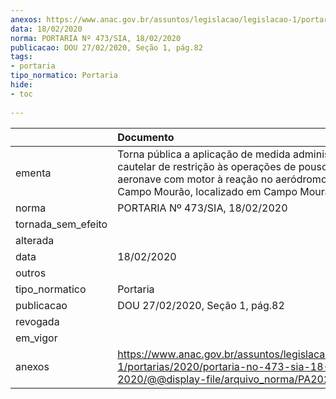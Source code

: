 ```yaml
---
anexos: https://www.anac.gov.br/assuntos/legislacao/legislacao-1/portarias/2020/portaria-no-473-sia-18-02-2020/@@display-file/arquivo_norma/PA2020-0473.pdf
data: 18/02/2020
norma: PORTARIA Nº 473/SIA, 18/02/2020
publicacao: DOU 27/02/2020, Seção 1, pág.82
tags:
- portaria
tipo_normatico: Portaria
hide: 
- toc 
 
---
```


|                    | Documento                                                                                                                                                                                          |
|:-------------------|:---------------------------------------------------------------------------------------------------------------------------------------------------------------------------------------------------|
| ementa             | Torna pública a aplicação de medida administrativa cautelar de restrição às operações de pouso de aeronave com motor à reação no aeródromo público de Campo Mourão, localizado em Campo Mourão/PR. |
| norma              | PORTARIA Nº 473/SIA, 18/02/2020                                                                                                                                                                    |
| tornada_sem_efeito |                                                                                                                                                                                                    |
| alterada           |                                                                                                                                                                                                    |
| data               | 18/02/2020                                                                                                                                                                                         |
| outros             |                                                                                                                                                                                                    |
| tipo_normatico     | Portaria                                                                                                                                                                                           |
| publicacao         | DOU 27/02/2020, Seção 1, pág.82                                                                                                                                                                    |
| revogada           |                                                                                                                                                                                                    |
| em_vigor           |                                                                                                                                                                                                    |
| anexos             | https://www.anac.gov.br/assuntos/legislacao/legislacao-1/portarias/2020/portaria-no-473-sia-18-02-2020/@@display-file/arquivo_norma/PA2020-0473.pdf                                                |